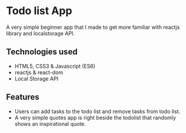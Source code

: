 # Todo list App

A very simple beginner app that I made to get more familiar with reactjs library and localstorage API.  

## Technologies used
- HTML5, CSS3 & Javascript (ES6)
- reactjs & react-dom
- Local Storage API

## Features
- Users can add tasks to the todo list and remove tasks from todo list.
- A very simple quotes app is right beside the todolist that randomly shows an inspirational quote.
